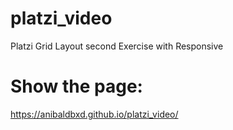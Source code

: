 # platzi_video

Platzi Grid Layout second Exercise with Responsive

# Show the page:
https://anibaldbxd.github.io/platzi_video/
